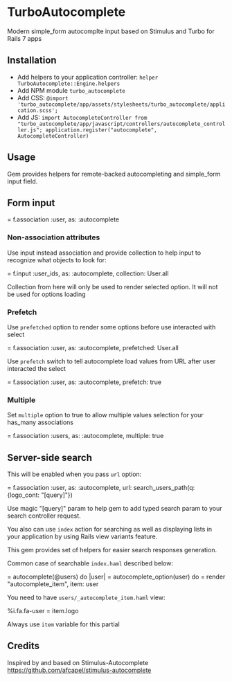 # TurboAutocomplete

Modern simple_form autocomplte input based on Stimulus and Turbo for Rails 7 apps

## Installation

* Add helpers to your application controller: ```helper TurboAutocomplete::Engine.helpers```
* Add NPM module ```turbo_autocomplete```
* Add CSS: ```@import 'turbo_autocomplete/app/assets/stylesheets/turbo_autocomplete/application.scss';```
* Add JS: ```import AutocompleteController from "turbo_autocomplete/app/javascript/controllers/autocomplete_controller.js"; application.register("autocomplete", AutocompleteController)```

## Usage

Gem provides helpers for remote-backed autocompleting and simple_form input field.

## Form input

  = f.association :user, as: :autocomplete

### Non-association attributes

Use input instead association and provide collection to help input to recognize what objects to look for:

  = f.input :user_ids, as: :autocomplete, collection: User.all

Collection from here will only be used to render selected option. It will not be used for options loading

### Prefetch

Use ```prefetched``` option to render some options before use interacted with select

  = f.association :user, as: :autocomplete, prefetched: User.all

Use ```prefetch``` switch to tell autocomplete load values from URL after user interacted the select

  = f.association :user, as: :autocomplete, prefetch: true

### Multiple

Set ```multiple``` option to true to allow multiple values selection for your has_many associations

  = f.association :users, as: :autocomplete, multiple: true

## Server-side search

This will be enabled when you pass ```url``` option:

  = f.association :user, as: :autocomplete, url: search_users_path(q: {logo_cont: "[query]"})

Use magic "[query]" param to help gem to add typed search param to your search controller request.

You also can use ```index``` action for searching as well as displaying lists in your application by using Rails view variants feature.

This gem provides set of helpers for easier search responses generation.

Common case of searchable ```index.haml``` described below:

  = autocomplete(@users) do |user|
    = autocomplete_option(user) do
      = render "autocomplete_item", item: user

You need to have ```users/_autocomplete_item.haml``` view:

  %i.fa.fa-user
  = item.logo

Always use ```item``` variable for this partial

## Credits

Inspired by and based on Stimulus-Autocomplete https://github.com/afcapel/stimulus-autocomplete
